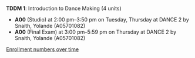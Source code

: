 **TDDM 1**: Introduction to Dance Making (4 units)

- **A00** (Studio) at 2:00 pm–3:50 pm on Tuesday, Thursday at DANCE 2 by Snaith, Yolande (A05701082)
- **A00** (Final Exam) at 3:00 pm–5:59 pm on Thursday at DANCE 2 by Snaith, Yolande (A05701082)

[Enrollment numbers over time](./TDDM1.tsv)
